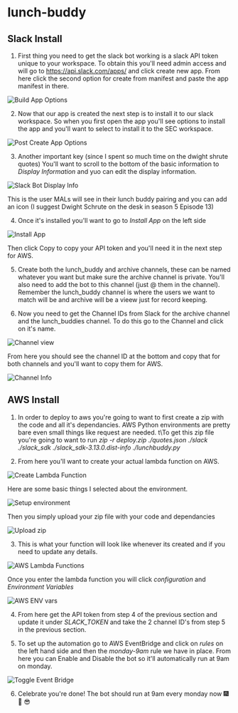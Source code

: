 # lunch-buddy

## Slack Install
1. First thing you need to get the slack bot working is a slack API token unique to your workspace. To obtain this you'll need admin access and will go to <https://api.slack.com/apps/> and click create new app. From here click the second option for create from manifest and paste the app manifest in there.

![Build App Options](/docs/BuildAppView.png)


2. Now that our app is created the next step is to install it to our slack workspace. So when you first open the app you'll see options to install the app and you'll want to select to install it to the SEC workspace. 

![Post Create App Options](/docs/PostCreationView.png)


3. Another important key (since I spent so much time on the dwight shrute quotes) You'll want to scroll to the bottom of the basic information to *Display Information* and yuo can edit the display information. 

![Slack Bot Display Info](/docs/DisplayInformation.png)

This is the user MALs will see in their lunch buddy pairing and you can add an icon (I suggest Dwight Schrute on the desk in season 5 Episode 13)


4. Once it's installed you'll want to go to *Install App* on the left side

![Install App](/docs/SlackInstallApp.png)

Then click Copy to copy your API token and you'll need it in the next step for AWS.

5. Create both the lunch_buddy and archive channels, these can be named whatever you want but make sure the archive channel is private. You'll also need to add the bot to this channel (just @ them in the channel). Remember the lunch_buddy channel is where the users we want to match will be and archive will be a vieew just for record keeping.

5. Now you need to get the Channel IDs from Slack for the archive channel and the lunch_buddies channel. To do this go to the Channel and click on it's name.

![Channel view](/docs/ChannelView.png)

From here you should see the channel ID at the bottom and copy that for both channels and you'll want to copy them for AWS.

![Channel Info](/docs/ChannelInfo.png)

## AWS Install
1. In order to deploy to aws you're going to want to first create a zip with the code and all it's dependancies. AWS Python environments are pretty bare even small things like request are needed. t\To get this zip file you're going to want to run *zip -r deploy.zip ./quotes.json ./slack ./slack_sdk ./slack_sdk-3.13.0.dist-info ./lunchbuddy.py* 

2. From here you'll want to create your actual lambda function on AWS. 

![Create Lambda Function](/docs/AWSCreateLambdaFunction.jpg)

Here are some basic things I selected about the environment.

![Setup environment](/docs/AWSEnvironDetails.jpg)

Then you simply upload your zip file with your code and dependancies

![Upload zip](/docs/UploadZIp.jpg)

3. This is what your function will look like whenever its created and if you need to update any details.

![AWS Lambda Functions](/docs/AWSLambdaFunctions.png)

Once you enter the lambda function you will click *configuration* and *Environment Variables*

![AWS ENV vars](/docs/ENVVars.png)

4. From here get the API token from step 4 of the previous section and update it under *SLACK_TOKEN* and take the 2 channel ID's from step 5 in the previous section.

5. To set up the automation go to AWS EventBridge and click on *rules* on the left hand side and then the *monday-9am* rule we have in place. From here you can Enable and Disable the bot so it'll automatically run at 9am on monday.

![Toggle Event Bridge](/docs/Monday-9amRule.png)

6. Celebrate you're done! The bot should run at 9am every monday now :fireworks: :gift_heart: :sunglasses:
